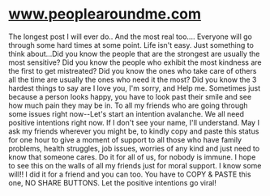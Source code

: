 www.peoplearoundme.com
======================

The longest post I will ever do.. And the most real too.... Everyone will go through some hard times at some point. Life isn't easy. Just something to think about...Did you know the people that are the strongest are usually the most sensitive? Did you know the people who exhibit the most kindness are the first to get mistreated? Did you know the ones who take care of others all the time are usually the ones who need it the most? Did you know the 3 hardest things to say are I love you, I'm sorry, and Help me. Sometimes just because a person looks happy, you have to look past their smile and see how much pain they may be in. To all my friends who are going through some issues right now--Let's start an intention avalanche. We all need positive intentions right now. If I don't see your name, I'll understand. May I ask my friends wherever you might be, to kindly copy and paste this status for one hour to give a moment of support to all those who have family problems, health struggles, job issues, worries of any kind and just need to know that someone cares. Do it for all of us, for nobody is immune. I hope to see this on the walls of all my friends just for moral support. I know some will!! I did it for a friend and you can too. You have to COPY &amp; PASTE this one, NO SHARE BUTTONS. Let the positive intentions go viral!
